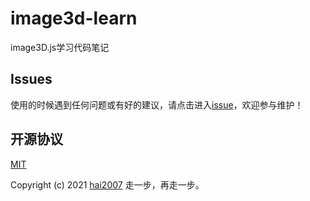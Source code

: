 # image3d-learn
image3D.js学习代码笔记

## Issues
使用的时候遇到任何问题或有好的建议，请点击进入[issue](https://github.com/agile-contrib/image3d-learn/issues)，欢迎参与维护！

开源协议
---------------------------------------
[MIT](https://github.com/agile-contrib/image3d-learn/blob/master/LICENSE)

Copyright (c) 2021 [hai2007](https://hai2007.gitee.io/sweethome/) 走一步，再走一步。
